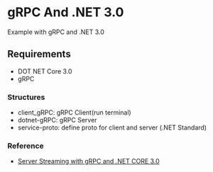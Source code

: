 # gRPC And .NET 3.0
Example with gRPC and .NET 3.0

## Requirements
+ DOT NET Core 3.0
+ gRPC

### Structures
+ client_gRPC: gRPC Client(run terminal)
+ dotnet-gRPC: gRPC Server
+ service-proto: define proto for client and server (.NET Standard)


### Reference
+ [Server Streaming with gRPC and .NET CORE 3.0](https://www.stevejgordon.co.uk/server-streaming-with-grpc-in-asp-dotnet-core)
